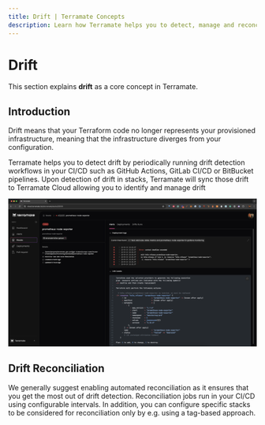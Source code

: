 ```yaml
---
title: Drift | Terramate Concepts
description: Learn how Terramate helps you to detect, manage and reconcile drift.
---
```


# Drift

This section explains **drift** as a core concept in Terramate.

## Introduction

Drift means that your Terraform code no longer represents your provisioned infrastructure, meaning that the infrastructure
diverges from your configuration.

Terramate helps you to detect drift by periodically running drift detection workflows in your CI/CD such as GitHub Actions, GitLab CI/CD or BitBucket pipelines. Upon detection of drift in stacks, Terramate will sync those drift to Terramate Cloud allowing
you to identify and manage drift

![Drift in Terramate Cloud](../cli/assets/concepts/drift.png)

<!-- ## Types of Drift Detection -->
## Drift Reconciliation

We generally suggest enabling automated reconciliation as it ensures that you get the most out of drift detection.
Reconciliation jobs run in your CI/CD using configurable intervals. In addition, you can configure specific stacks to be
considered for reconciliation only by e.g. using a tag-based approach.
<!--  TODO: Add more reconciliation content-->
<!-- ## Alerts -->
